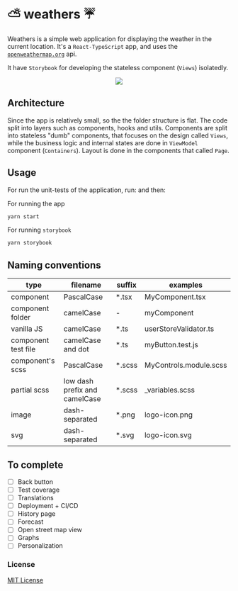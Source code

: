 # ⛅️ weathers ☔️


Weathers is a simple web application for displaying the weather in the current location. It's a `React-TypeScript` app, and uses the [`openweathermap.org`](https://www.openweathermap.org/) api.

It have `Storybook` for developing the stateless component (`Views`) isolatedly.

<div align="center">
    <img src="src/assets/png/wf-logo.png" />
</div>

## Architecture
Since the app is relatively small, so the the folder structure is flat. The code split into layers such as components, hooks and utils. Components are split into stateless "dumb" components, that focuses on the design called `Views`, while the business logic and internal states are done in `ViewModel` component (`Containers`). Layout is done in the components that called `Page`.

## Usage

For run the unit-tests of the application, run: and then:

For running the app

```bash
yarn start
```

For running `storybook`

```bash
yarn storybook
```


## Naming conventions

| type                | filename                      | suffix  | examples              |
| ------------------- | ----------------------------- | ------- | --------------------- |
| component           | PascalCase                    | \*.tsx  | MyComponent.tsx       |
| component folder    | camelCase                     | -       | myComponent           |
| vanilla JS          | camelCase                     | \*.ts   | userStoreValidator.ts |
| component test file | camelCase and dot             | \*.ts   | myButton.test.js      |
| component's scss    | PascalCase                    | \*.scss | MyControls.module.scss       |
| partial scss        | low dash prefix and camelCase | \*.scss | \_variables.scss      |
| image               | dash-separated                | \*.png  | logo-icon.png         |
| svg                 | dash-separated                | \*.svg  | logo-icon.svg         |


## To complete

-   [ ] Back button
-   [ ] Test coverage
-   [ ] Translations
-   [ ] Deployment + CI/CD
-   [ ] History page
-   [ ] Forecast
-   [ ] Open street map view
-   [ ] Graphs
-   [ ] Personalization

### License

[MIT License](LICENSE)
